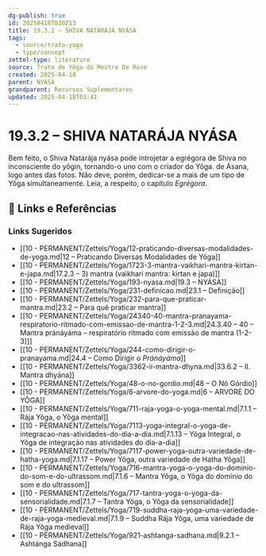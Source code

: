 ```yaml
---
dg-publish: true
id: 20250418T020213
title: 19.3.2 – SHIVA NATARÁJA NYÁSA
tags:
  - source/trato-yoga
  - type/concept
zettel-type: literature
source: Trato de Yôga do Mestre De Rose
created: 2025-04-18
parent: NYÁSA
grandparent: Recursos Suplementares
updated: 2025-04-18T03:41
---
```


# 19.3.2 – SHIVA NATARÁJA NYÁSA

Bem feito, o Shiva Natarája nyása pode introjetar a egrégora de Shiva no inconsciente do yôgin, tornando-o uno com o criador do Yôga. de Ásana, logo antes das fotos. Não deve, porém, dedicar-se a mais de um tipo de Yôga simultaneamente. Leia, a respeito, o capítulo *Egrégora*.

## 🔗 Links e Referências











### Links Sugeridos

- [[10 - PERMANENT/Zettels/Yoga/12-praticando-diversas-modalidades-de-yoga.md|12 – Praticando Diversas Modalidades de Yôga]]
- [[10 - PERMANENT/Zettels/Yoga/1723-3-mantra-vaikhari-mantra-kirtan-e-japa.md|17.2.3 – 3) mantra (vaikharí mantra: kirtan e japa)]]
- [[10 - PERMANENT/Zettels/Yoga/193-nyasa.md|19.3 – NYÁSA]]
- [[10 - PERMANENT/Zettels/Yoga/231-definicao.md|23.1 – Definição]]
- [[10 - PERMANENT/Zettels/Yoga/232-para-que-praticar-mantra.md|23.2 – Para quê praticar mantra]]
- [[10 - PERMANENT/Zettels/Yoga/24340-40-mantra-pranayama-respiratorio-ritmado-com-emissao-de-mantra-1-2-3.md|24.3.40 – 40 – Mantra pránáyáma – respiratório ritmado com emissão de mantra (1-2-3)]]
- [[10 - PERMANENT/Zettels/Yoga/244-como-dirigir-o-pranayama.md|24.4 – Como Dirigir o *Pránáyáma*]]
- [[10 - PERMANENT/Zettels/Yoga/3362-ii-mantra-dhyna.md|33.6.2 – II. Mantra dhyāna]]
- [[10 - PERMANENT/Zettels/Yoga/48-o-no-gordio.md|48 – O Nó Górdio]]
- [[10 - PERMANENT/Zettels/Yoga/6-arvore-do-yoga.md|6 – ARVORE DO YÔGA]]
- [[10 - PERMANENT/Zettels/Yoga/711-raja-yoga-o-yoga-mental.md|7.1.1 – Rája Yôga, o Yôga mental]]
- [[10 - PERMANENT/Zettels/Yoga/7113-yoga-integral-o-yoga-de-integracao-nas-atividades-do-dia-a-dia.md|7.1.13 – Yôga Integral, o Yôga de integração nas atividades do dia-a-dia]]
- [[10 - PERMANENT/Zettels/Yoga/7117-power-yoga-outra-variedade-de-hatha-yoga.md|7.1.17 – Power Yôga, outra variedade de Hatha Yôga]]
- [[10 - PERMANENT/Zettels/Yoga/716-mantra-yoga-o-yoga-do-dominio-do-som-e-do-ultrassom.md|7.1.6 – Mantra Yôga, o Yôga do domínio do som e do ultrassom]]
- [[10 - PERMANENT/Zettels/Yoga/717-tantra-yoga-o-yoga-da-sensorialidade.md|7.1.7 – Tantra Yôga, o Yôga da sensorialidade]]
- [[10 - PERMANENT/Zettels/Yoga/719-suddha-raja-yoga-uma-variedade-de-raja-yoga-medieval.md|7.1.9 – Suddha Rája Yôga, uma variedade de Rája Yôga medieval]]
- [[10 - PERMANENT/Zettels/Yoga/921-ashtanga-sadhana.md|9.2.1 – Ashtánga Sádhana]]